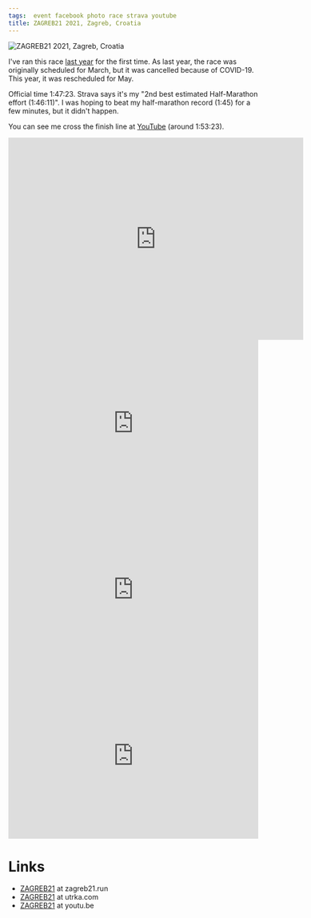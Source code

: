 ```yaml
---
tags:  event facebook photo race strava youtube
title: ZAGREB21 2021, Zagreb, Croatia
---
```

![ZAGREB21 2021, Zagreb, Croatia](/assets/zagreb21-2021.jpg "ZAGREB21 2021, Zagreb, Croatia")

I've ran this race [last year](/zagreb21-2020) for the first time. As last year, the race was originally scheduled for March, but it was cancelled because of COVID-19. This year, it was rescheduled for May.

Official time 1:47:23. Strava says it's my "2nd best estimated Half-Marathon effort (1:46:11)". I was hoping to beat my half-marathon record (1:45) for a few minutes, but it didn't happen.

You can see me cross the finish line at [YouTube](https://www.youtube.com/watch?v=2F72hMINBoE&t=6800s) (around 1:53:23).

<iframe height='405' width='590' frameborder='0' allowtransparency='true' scrolling='no' src='https://www.strava.com/activities/5227671625/embed/cd5be5c15013a09d04ee59022c81a7a0c553e8db'></iframe>

<iframe src="https://www.facebook.com/plugins/post.php?href=https%3A%2F%2Fwww.facebook.com%2Fzagreb21%2Fphotos%2Fa.116007803935310%2F116010580601699%2F&width=500&show_text=true&height=333&appId" width="500" height="333" style="border:none;overflow:hidden" scrolling="no" frameborder="0" allowfullscreen="true" allow="autoplay; clipboard-write; encrypted-media; picture-in-picture; web-share"></iframe>

<iframe src="https://www.facebook.com/plugins/post.php?href=https%3A%2F%2Fwww.facebook.com%2Fzagreb21%2Fphotos%2Fa.115989637270460%2F115982177271206%2F&width=500&show_text=true&height=333&appId" width="500" height="333" style="border:none;overflow:hidden" scrolling="no" frameborder="0" allowfullscreen="true" allow="autoplay; clipboard-write; encrypted-media; picture-in-picture; web-share"></iframe>

<iframe src="https://www.facebook.com/plugins/post.php?href=https%3A%2F%2Fwww.facebook.com%2Fzagreb21%2Fphotos%2Fa.116005537268870%2F115994723936618%2F&width=500&show_text=true&height=333&appId" width="500" height="333" style="border:none;overflow:hidden" scrolling="no" frameborder="0" allowfullscreen="true" allow="autoplay; clipboard-write; encrypted-media; picture-in-picture; web-share"></iframe>

# Links

- [ZAGREB21](http://zagreb21.run/) at zagreb21.run
- [ZAGREB21](https://www.utrka.com/utrke/zg21/2021/rezultati/) at utrka.com
- [ZAGREB21](https://youtu.be/2F72hMINBoE?t=6803) at youtu.be
